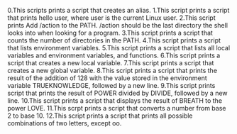 0.This scripts prints a script that creates an alias.
1.This script prints a script that prints hello user, where user is the current Linux user.
2.This script prints Add /action to the PATH. /action should be the last directory the shell looks into when looking for a program.
3.This script prints a  script that counts the number of directories in the PATH.
4.This script prints  a script that lists environment variables.
5.This script prints a script that lists all local variables and environment variables, and functions.
6.This script prints a script that creates a new local variable.
7.This script prints a script that creates a new global variable.
8.This script prints  a script that prints the result of the addition of 128 with the value stored in the environment variable TRUEKNOWLEDGE, followed by a new line.
9.This script prints  script that prints the result of POWER divided by DIVIDE, followed by a new line.
10.This script prints a script that displays the result of BREATH to the power LOVE.
11.This scrpt prints a script that converts a number from base 2 to base 10.
12.This script prints  a script that prints all possible combinations of two letters, except oo.
